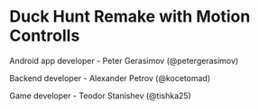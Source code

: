 # Duck Hunt Remake with Motion Controlls

<p>Android app developer - Peter Gerasimov (@petergerasimov)</p>
<p>Backend developer - Alexander Petrov (@kocetomad) </p>
<p>Game developer - Teodor Stanishev (@tishka25)</p>
